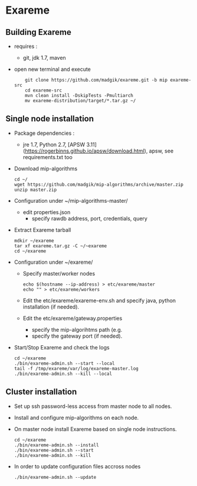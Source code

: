 # Exareme


##  Building Exareme

* requires : 
    -  git, jdk 1.7, maven
    
* open new terminal and execute    
    ``` 
        git clone https://github.com/madgik/exareme.git -b mip exareme-src
        cd exareme-src
        mvn clean install -DskipTests -Pmultiarch
        mv exareme-distribution/target/*.tar.gz ~/
    ```
    
## Single node installation

* Package dependencies :
    - jre 1.7, Python 2.7, [APSW 3.11] (https://rogerbinns.github.io/apsw/download.html), apsw, see requirements.txt too

* Download mip-algorithms
    ```
    cd ~/
    wget https://github.com/madgik/mip-algorithms/archive/master.zip
    unzip master.zip
    ```

* Configuration under ~/mip-algorithms-master/

    - edit properties.json
        + specify rawdb address, port, credentials, query
        
* Extract Exareme tarball
 
    ```
    mdkir ~/exareme
    tar xf exareme.tar.gz -C ~/~exareme
    cd ~/exareme
    ```
    
* Configuration under ~/exareme/

    - Specify master/worker nodes 
    
        ```
        echo $(hostname --ip-address) > etc/exareme/master
        echo "" > etc/exareme/workers
        ```
        
    - Edit the etc/exareme/exareme-env.sh and specify java, python installation (if needed).   
    - Edit the etc/exareme/gateway.properties 
        + specify the mip-algorihtms path (e.g. 
        + specify the gateway port (if needed).

* Start/Stop Exareme and check the logs

    ```
    cd ~/exareme
    ./bin/exareme-admin.sh --start --local
    tail -f /tmp/exareme/var/log/exareme-master.log
    ./bin/exareme-admin.sh --kill --local
    ```

## Cluster installation

* Set up ssh password-less access from master node to all nodes. 
* Install and configure mip-algorithms on each node.
* On master node install Exareme based on single node instructions.
    ```
    cd ~/exareme
    ./bin/exareme-admin.sh --install
    ./bin/exareme-admin.sh --start
    ./bin/exareme-admin.sh --kill
    ```
    
* In order to update configuration files accross nodes
    ```
    ./bin/exareme-admin.sh --update    
    ```
